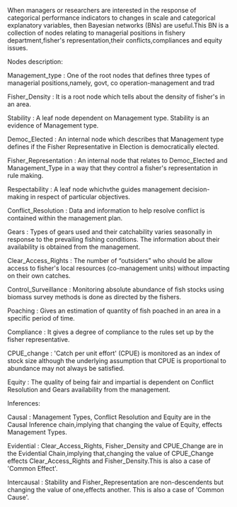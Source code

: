 When managers or researchers are interested in the response of categorical performance indicators to changes in scale and categorical explanatory variables, then Bayesian networks (BNs) are useful.This BN is a collection of nodes relating to managerial positions in fishery department,fisher's representation,their conflicts,compliances and equity issues.

Nodes description:

Management_type : One of the root nodes that defines three types of managerial positions,namely, govt, co operation-management and trad

Fisher_Density : It is a root node which tells about the density of fisher's in an area.

Stability : A leaf node dependent on Management type. Stability is an evidence of Management type.

Democ_Elected : An internal node which describes that Management type defines if the Fisher Representative in Election is democratically elected.

Fisher_Representation : An internal node that relates to Democ_Elected and Management_Type in a way that they control a fisher's representation in rule making.

Respectability : A leaf node whichvthe guides management decision-making in respect of particular objectives.

Conflict_Resolution : Data and information to help resolve conflict is contained within the management plan.

Gears : Types of gears used and their catchability varies seasonally in response to the prevailing fishing conditions. The information about their availability is obtained from the management.

Clear_Access_Rights : The number of “outsiders” who should be allow access to fisher's local resources (co-management units) without impacting on their own catches.

Control_Surveillance : Monitoring absolute abundance of fish stocks using biomass survey methods is done as directed by the fishers.

Poaching : Gives an estimation of quantity of fish poached in an area in a specific period of time.

Compliance : It gives a degree of compliance to the rules set up by the fisher representative.

CPUE_change : 'Catch per unit effort' (CPUE) is monitored as an index of stock size although the underlying assumption that CPUE is proportional to abundance may not always be satisfied.

Equity : The quality of being fair and impartial is dependent on Conflict Resolution and Gears availability from the management.


Inferences:

Causal : Management Types, Conflict Resolution and Equity are in the Causal Inference chain,implying that changing the value of Equity, effects Management Types.

Evidential : Clear_Access_Rights, Fisher_Density and CPUE_Change are in the Evidential Chain,implying that,changing the value of CPUE_Change effects Clear_Access_Rights and Fisher_Density.This is also a case of 'Common Effect'.

Intercausal : Stability and Fisher_Representation are non-descendents but changing the value of one,effects another. This is also a case of 'Common Cause'.




